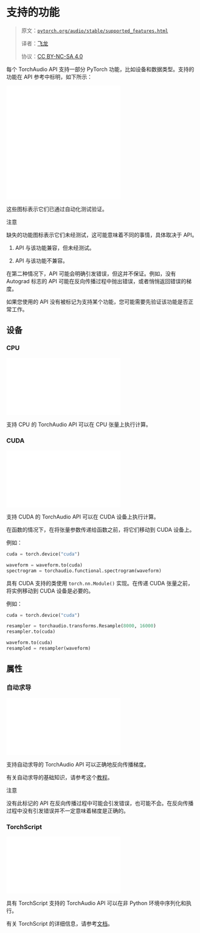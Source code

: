 # 支持的功能

> 原文：[`pytorch.org/audio/stable/supported_features.html`](https://pytorch.org/audio/stable/supported_features.html)
>
> 译者：[飞龙](https://github.com/wizardforcel)
>
> 协议：[CC BY-NC-SA 4.0](http://creativecommons.org/licenses/by-nc-sa/4.0/)


每个 TorchAudio API 支持一部分 PyTorch 功能，比如设备和数据类型。支持的功能在 API 参考中标明，如下所示：

![此功能支持以下设备：CPU，CUDA](img/supported_features.html#devices) ![此 API 支持以下属性：Autograd，TorchScript](img/supported_features.html#properties)

这些图标表示它们已通过自动化测试验证。

注意

缺失的功能图标表示它们未经测试，这可能意味着不同的事情，具体取决于 API。

1.  API 与该功能兼容，但未经测试。

1.  API 与该功能不兼容。

在第二种情况下，API 可能会明确引发错误，但这并不保证。例如，没有 Autograd 标志的 API 可能在反向传播过程中抛出错误，或者悄悄返回错误的梯度。

如果您使用的 API 没有被标记为支持某个功能，您可能需要先验证该功能是否正常工作。

## 设备

### CPU

![此功能支持以下设备：CPU](img/supported_features.html#devices)

支持 CPU 的 TorchAudio API 可以在 CPU 张量上执行计算。

### CUDA

![此功能支持以下设备：CUDA](img/supported_features.html#devices)

支持 CUDA 的 TorchAudio API 可以在 CUDA 设备上执行计算。

在函数的情况下，在将张量参数传递给函数之前，将它们移动到 CUDA 设备上。

例如：

```py
cuda = torch.device("cuda")

waveform = waveform.to(cuda)
spectrogram = torchaudio.functional.spectrogram(waveform) 
```

具有 CUDA 支持的类使用 `torch.nn.Module()` 实现。在传递 CUDA 张量之前，将实例移动到 CUDA 设备是必要的。

例如：

```py
cuda = torch.device("cuda")

resampler = torchaudio.transforms.Resample(8000, 16000)
resampler.to(cuda)

waveform.to(cuda)
resampled = resampler(waveform) 
```

## 属性

### 自动求导

![此 API 支持以下属性：Autograd](img/supported_features.html#properties)

支持自动求导的 TorchAudio API 可以正确地反向传播梯度。

有关自动求导的基础知识，请参考这个[教程](https://pytorch.org/tutorials/beginner/blitz/autograd_tutorial.html)。

注意

没有此标记的 API 在反向传播过程中可能会引发错误，也可能不会。在反向传播过程中没有引发错误并不一定意味着梯度是正确的。

### TorchScript

![此 API 支持以下属性：TorchScript](img/supported_features.html#properties)

具有 TorchScript 支持的 TorchAudio API 可以在非 Python 环境中序列化和执行。

有关 TorchScript 的详细信息，请参考[文档](https://pytorch.org/docs/stable/jit.html)。
